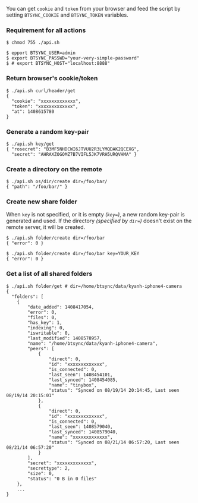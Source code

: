 You can get `cookie` and `token` from your browser and feed
the script by setting `BTSYNC_COOKIE` and `BTSYNC_TOKEN` variables.

### Requirement for all actions

    $ chmod 755 ./api.sh

    $ epport BTSYNC_USER=admin
    $ export BTSYNC_PASSWD="your-very-simple-password"
    $ # export BTSYNC_HOST="localhost:8888"

### Return browser's cookie/token

    $ ./api.sh curl/header/get
    {
      "cookie": "xxxxxxxxxxxxx",
      "token": "xxxxxxxxxxxxx",
      "at": 1408615780
    }

### Generate a random key-pair

    $ ./api.sh key/get
    { "rosecret": "B3MF5NHDCWI6JTVUU2R3LYMQDAK2QCEXG",
      "secret": "AHRAXZOGOMZ7B7VIFL5JK7VRH5URQVHMA" }

### Create a directory on the remote

    $ ./api.sh os/dir/create dir=/foo/bar/
    { "path": "/foo/bar/" }


### Create new share folder

  When `key` is not specified, or it is empty _(`key=`)_,
  a new random key-pair is generated and used. If the directory
  _(specified by `dir=`)_ doesn't exist on the remote server,
  it will be created.

    $ ./api.sh folder/create dir=/foo/bar
    { "error": 0 }

    $ ./api.sh folder/create dir=/foo/bar key=YOUR_KEY
    { "error": 0 }

### Get a list of all shared folders

    $ ./api.sh folder/get # dir=/home/btsync/data/kyanh-iphone4-camera
    {
      "folders": [
        {
            "date_added": 1408417054,
            "error": 0,
            "files": 0,
            "has_key": 1,
            "indexing": 0,
            "iswritable": 0,
            "last_modified": 1408578957,
            "name": "/home/btsync/data/kyanh-iphone4-camera",
            "peers": [
                {
                    "direct": 0,
                    "id": "xxxxxxxxxxxxx",
                    "is_connected": 0,
                    "last_seen": 1408454101,
                    "last_synced": 1408454085,
                    "name": "tinybox",
                    "status": "Synced on 08/19/14 20:14:45, Last seen 08/19/14 20:15:01"
                },
                {
                    "direct": 0,
                    "id": "xxxxxxxxxxxxx",
                    "is_connected": 0,
                    "last_seen": 1408579040,
                    "last_synced": 1408579040,
                    "name": "xxxxxxxxxxxxx",
                    "status": "Synced on 08/21/14 06:57:20, Last seen 08/21/14 06:57:20"
                }
            ],
            "secret": "xxxxxxxxxxxxx",
            "secrettype": 2,
            "size": 0,
            "status": "0 B in 0 files"
        },
        ...
    }
